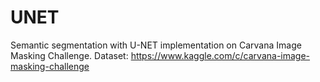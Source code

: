 # UNET

Semantic segmentation with U-NET implementation on Carvana Image Masking Challenge.
Dataset: https://www.kaggle.com/c/carvana-image-masking-challenge

